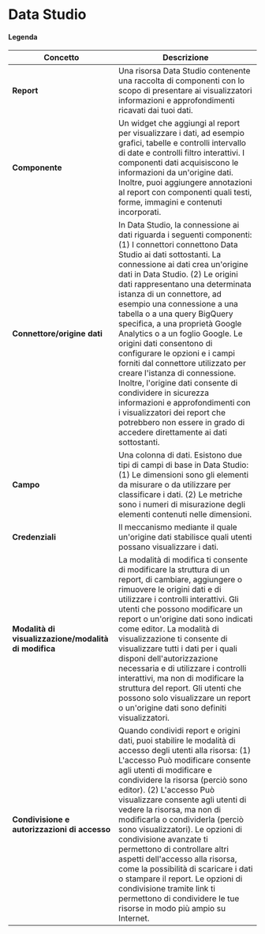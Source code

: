 # Data Studio

#### Legenda

| <b>Concetto<b> | <b>Descrizione<b> |
| - | - |
| <b>Report<b> | Una risorsa Data Studio contenente una raccolta di componenti con lo scopo di presentare ai visualizzatori informazioni e approfondimenti ricavati dai tuoi dati. |
| <b>Componente<b> | Un widget che aggiungi al report per visualizzare i dati, ad esempio grafici, tabelle e controlli intervallo di date e controlli filtro interattivi. I componenti dati acquisiscono le informazioni da un'origine dati. Inoltre, puoi aggiungere annotazioni al report con componenti quali testi, forme, immagini e contenuti incorporati. |
| <b>Connettore/origine dati<b> | In Data Studio, la connessione ai dati riguarda i seguenti componenti: (1) I connettori connettono Data Studio ai dati sottostanti. La connessione ai dati crea un'origine dati in Data Studio. (2) Le origini dati rappresentano una determinata istanza di un connettore, ad esempio una connessione a una tabella o a una query BigQuery specifica, a una proprietà Google Analytics o a un foglio Google. Le origini dati consentono di configurare le opzioni e i campi forniti dal connettore utilizzato per creare l'istanza di connessione. Inoltre, l'origine dati consente di condividere in sicurezza informazioni e approfondimenti con i visualizzatori dei report che potrebbero non essere in grado di accedere direttamente ai dati sottostanti. |
| <b>Campo<b> | Una colonna di dati. Esistono due tipi di campi di base in Data Studio: (1) Le dimensioni sono gli elementi da misurare o da utilizzare per classificare i dati. (2) Le metriche sono i numeri di misurazione degli elementi contenuti nelle dimensioni. |
| <b>Credenziali<b> | Il meccanismo mediante il quale un'origine dati stabilisce quali utenti possano visualizzare i dati. |
| <b>Modalità di visualizzazione/modalità di modifica<b> | La modalità di modifica ti consente di modificare la struttura di un report, di cambiare, aggiungere o rimuovere le origini dati e di utilizzare i controlli interattivi. Gli utenti che possono modificare un report o un'origine dati sono indicati come editor. La modalità di visualizzazione ti consente di visualizzare tutti i dati per i quali disponi dell'autorizzazione necessaria e di utilizzare i controlli interattivi, ma non di modificare la struttura del report. Gli utenti che possono solo visualizzare un report o un'origine dati sono definiti visualizzatori.
| <b>Condivisione e autorizzazioni di accesso<b> | Quando condividi report e origini dati, puoi stabilire le modalità di accesso degli utenti alla risorsa: (1) L'accesso Può modificare consente agli utenti di modificare e condividere la risorsa (perciò sono editor). (2) L'accesso Può visualizzare consente agli utenti di vedere la risorsa, ma non di modificarla o condividerla (perciò sono visualizzatori). Le opzioni di condivisione avanzate ti permettono di controllare altri aspetti dell'accesso alla risorsa, come la possibilità di scaricare i dati o stampare il report. Le opzioni di condivisione tramite link ti permettono di condividere le tue risorse in modo più ampio su Internet. |
